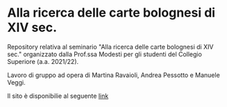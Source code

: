 # Alla ricerca delle carte bolognesi di XIV sec.

Repository relativa al seminario "Alla ricerca delle carte bolognesi di XIV sec." organizzato dalla Prof.ssa Modesti per gli studenti del Collegio Superiore (a.a. 2021/22).

Lavoro di gruppo ad opera di Martina Ravaioli, Andrea Pessotto e Manuele Veggi.

Il sito è disponibilie al seguente [link]([index.html](https://manueleveggi.github.io/bononiaPapers/))
